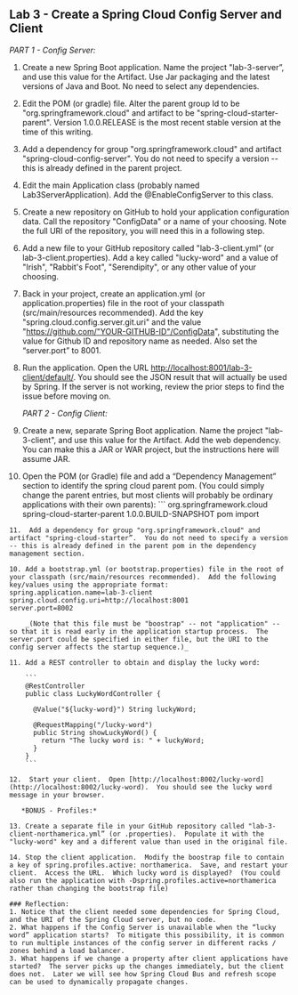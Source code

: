 ## Lab 3 - Create a Spring Cloud Config Server and Client

*PART 1 - Config Server:*

1. Create a new Spring Boot application.  Name the project "lab-3-server”, and use this value for the Artifact.  Use Jar packaging and the latest versions of Java and Boot. No need to select any dependencies.

1. Edit the POM (or gradle) file.  Alter the parent group Id to be "org.springframework.cloud" and artifact to be "spring-cloud-starter-parent".  Version 1.0.0.RELEASE is the most recent stable version at the time of this writing.

1. Add a dependency for group "org.springframework.cloud" and artifact "spring-cloud-config-server".  You do not need to specify a version -- this is already defined in the parent project.

1. Edit the main Application class (probably named Lab3ServerApplication).  Add the @EnableConfigServer to this class.

1. Create a new repository on GitHub to hold your application configuration data.  Call the repository "ConfigData" or a name of your choosing.  Note the full URI of the repository, you will need this in a following step.

1. Add a new file to your GitHub repository called "lab-3-client.yml” (or lab-3-client.properties).  Add a key called "lucky-word" and a value of "Irish", "Rabbit's Foot", "Serendipity", or any other value of your choosing.

1. Back in your project, create an application.yml (or application.properties) file in the root of your classpath (src/main/resources recommended).  Add the key "spring.cloud.config.server.git.uri" and the value "https://github.com/"YOUR-GITHUB-ID"/ConfigData", substituting the value for Github ID and repository name as needed.  Also set the “server.port” to 8001.

8. Run the application.  Open the URL [http://localhost:8001/lab-3-client/default/](http://localhost:8001/lab-3-client/default/).  You should see the JSON result that will actually be used by Spring.  If the server is not working, review the prior steps to find the issue before moving on.

   *PART 2 - Config Client:*

9. Create a new, separate Spring Boot application.  Name the project "lab-3-client", and use this value for the Artifact.  Add the web dependency.  You can make this a JAR or WAR project, but the instructions here will assume JAR.

10.  Open the POM (or Gradle) file and add a “Dependency Management” section to identify the spring cloud parent pom. (You could simply change the parent entries, but most clients will probably be ordinary applications with their own parents):
    ```
    <dependencyManagement>
        <dependencies>
            <dependency>
                <groupId>org.springframework.cloud</groupId>
                <artifactId>spring-cloud-starter-parent</artifactId>
                <version>1.0.0.BUILD-SNAPSHOT</version>
                <type>pom</type>
                <scope>import</scope>
            </dependency>
        </dependencies>
    </dependencyManagement>
```
11.  Add a dependency for group "org.springframework.cloud" and artifact "spring-cloud-starter”.  You do not need to specify a version -- this is already defined in the parent pom in the dependency management section.

10. Add a bootstrap.yml (or bootstrap.properties) file in the root of your classpath (src/main/resources recommended).  Add the following key/values using the appropriate format:
spring.application.name=lab-3-client
spring.cloud.config.uri=http://localhost:8001  
server.port=8002

    _(Note that this file must be "boostrap" -- not "application" -- so that it is read early in the application startup process.  The server.port could be specified in either file, but the URI to the config server affects the startup sequence.)_

11. Add a REST controller to obtain and display the lucky word:

    ```
    @RestController
    public class LuckyWordController {
 
      @Value("${lucky-word}") String luckyWord;
  
      @RequestMapping("/lucky-word")
      public String showLuckyWord() {
        return "The lucky word is: " + luckyWord;
      }
    }
    ```

12.  Start your client.  Open [http://localhost:8002/lucky-word](http://localhost:8002/lucky-word).  You should see the lucky word message in your browser.

   *BONUS - Profiles:*

13. Create a separate file in your GitHub repository called "lab-3-client-northamerica.yml” (or .properties).  Populate it with the "lucky-word" key and a different value than used in the original file.

14. Stop the client application.  Modify the boostrap file to contain a key of spring.profiles.active: northamerica.  Save, and restart your client.  Access the URL.  Which lucky word is displayed?  (You could also run the application with -Dspring.profiles.active=northamerica rather than changing the bootstrap file)

### Reflection:  
1. Notice that the client needed some dependencies for Spring Cloud, and the URI of the Spring Cloud server, but no code.
2. What happens if the Config Server is unavailable when the “lucky word” application starts?  To mitigate this possibility, it is common to run multiple instances of the config server in different racks / zones behind a load balancer.
3. What happens if we change a property after client applications have started?  The server picks up the changes immediately, but the client does not.  Later we will see how Spring Cloud Bus and refresh scope can be used to dynamically propagate changes.

